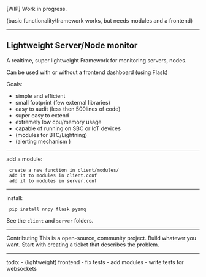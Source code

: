 
[WIP]
Work in progress.

(basic functionality/framework works, but needs  modules and a frontend)

------------------------

Lightweight Server/Node monitor
---------------

A realtime, super lightweight Framework for monitoring servers, nodes.

Can be used with or without a frontend dashboard (using Flask)


Goals:
- simple and efficient
- small footprint (few external libraries)
- easy to audit (less then 500lines of code)
- super easy to extend
- extremely low cpu/memory usage
- capable of running on SBC or IoT devices
- (modules for BTC/Lightning)
- (alerting mechanism )


------------
add a module:

     create a new function in client/modules/
     add it to modules in client.conf
     add it to modules in server.conf

-----------
install:

     pip install nnpy flask pyzmq

See the `client` and `server` folders.

------------

Contributing
This is a open-source, community project.
Build whatever you want. Start with creating a ticket that describes the problem.


---------

todo:
    - (lightweight) frontend
    - fix tests
    - add modules
    - write tests for websockets
